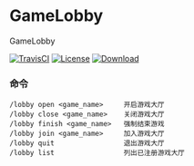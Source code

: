 # GameLobby
GameLobby

[![TravisCI](https://img.shields.io/travis/Himmelt/GameLobby/master.svg?label=TravisCI&logo=travis-ci)](https://travis-ci.org/Himmelt/GameLobby)
[![License](https://img.shields.io/github/license/Himmelt/GameLobby.svg?color=important)](https://github.com/Himmelt/GameLobby/blob/master/LICENSE)
[![Download](https://img.shields.io/badge/Download-snapshot|gamelobby-success.svg)](https://oss.jfrog.org/artifactory/oss-snapshot-local/org/soraworld/gamelobby/)

### 命令
```
/lobby open <game_name>     开启游戏大厅
/lobby close <game_name>    关闭游戏大厅
/lobby finish <game_name>   强制结束游戏
/lobby join <game_name>     加入游戏大厅
/lobby quit                 退出游戏大厅
/lobby list                 列出已注册游戏大厅
```
